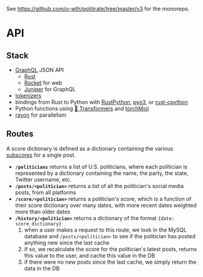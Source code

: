See <https://github.com/o-wth/politirate/tree/master/v3> for the monorepo.

# API

## Stack

-   [GraphQL](https://github.com/graphql/graphql-spec) JSON API
    -   [Rust](https://github.com/rust-lang/rust)
    -   [Rocket](https://github.com/SergioBenitez/Rocket) for web
    -   [Juniper](https://github.com/graphql-rust/juniper) for GraphQL
-   [tokenizers](https://github.com/huggingface/tokenizers)
-   bindings from Rust to Python with [RustPython](https://github.com/RustPython/RustPython#embedding-rustpython-into-your-rust-applications), [pyo3](https://github.com/PyO3/pyo3#using-python-from-rust), or [rust-cpython](https://github.com/dgrunwald/rust-cpython)
-   Python functions using [🤗 Transformers](https://github.com/huggingface/transformers) and [torchMoji](https://github.com/huggingface/torchMoji)
-   [rayon](https://github.com/rayon-rs/rayon) for parallelism

## Routes

A score dictionary is defined as a dictionary containing the various [subscores](https://github.com/o-wth/politirate/tree/master/v3#algorithm) for a single post.

-   **`/politicians`** returns a list of U.S. politicians, where each politician is represented by a dictionary containing the name, the party, the state, Twitter username, etc.
-   **`/posts/<politician>`** returns a list of all the politician's social media posts, from all platforms
-   **`/score/<politician>`** returns a politician's score, which is a function of their score dictionary over many dates, with more recent dates weighted more than older dates
-   **`/history/<politician>`** returns a dictionary of the format `{date: score_dictionary}`
    1. when a user makes a request to this route, we look in the MySQL database and `/posts/<politician>` to see if the politician has posted anything new since the last cache
    2. if so, we recalculate the score for the politician's latest posts, returns this value to the user, and cache this value in the DB
    3. if there were no new posts since the last cache, we simply return the data in the DB
